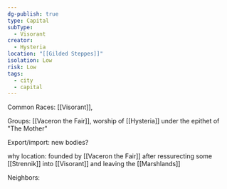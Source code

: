 ```yaml
---
dg-publish: true
type: Capital
subType:
  - Visorant
creator:
  - Hysteria
location: "[[Gilded Steppes]]"
isolation: Low
risk: Low
tags:
  - city
  - capital
---
```

Common Races: [[Visorant]], 

Groups: [[Vaceron the Fair]], worship of  [[Hysteria]] under the epithet of "The Mother"

Export/import: new bodies?

why location: founded by [[Vaceron the Fair]] after ressurecting some [[Strennik]] into [[Visorant]] and leaving the [[Marshlands]]

Neighbors: 

